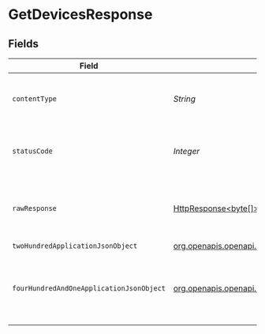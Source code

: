 # GetDevicesResponse


## Fields

| Field                                                                                                                          | Type                                                                                                                           | Required                                                                                                                       | Description                                                                                                                    |
| ------------------------------------------------------------------------------------------------------------------------------ | ------------------------------------------------------------------------------------------------------------------------------ | ------------------------------------------------------------------------------------------------------------------------------ | ------------------------------------------------------------------------------------------------------------------------------ |
| `contentType`                                                                                                                  | *String*                                                                                                                       | :heavy_check_mark:                                                                                                             | HTTP response content type for this operation                                                                                  |
| `statusCode`                                                                                                                   | *Integer*                                                                                                                      | :heavy_check_mark:                                                                                                             | HTTP response status code for this operation                                                                                   |
| `rawResponse`                                                                                                                  | [HttpResponse<byte[]>](https://docs.oracle.com/en/java/javase/11/docs/api/java.net.http/java/net/http/HttpResponse.html)       | :heavy_check_mark:                                                                                                             | Raw HTTP response; suitable for custom response parsing                                                                        |
| `twoHundredApplicationJsonObject`                                                                                              | [org.openapis.openapi.models.operations.GetDevicesResponseBody](../../models/operations/GetDevicesResponseBody.md)             | :heavy_minus_sign:                                                                                                             | Devices                                                                                                                        |
| `fourHundredAndOneApplicationJsonObject`                                                                                       | [org.openapis.openapi.models.operations.GetDevicesServerResponseBody](../../models/operations/GetDevicesServerResponseBody.md) | :heavy_minus_sign:                                                                                                             | Unauthorized - Returned if the X-Plex-Token is missing from the header or query.                                               |